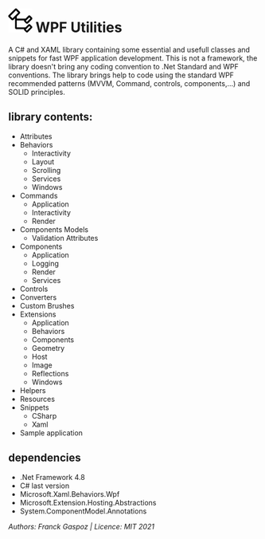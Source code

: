 # ![wpf utilities](Codicons-SymbolClass.png) WPF Utilities

A C# and XAML library containing some essential and usefull classes and snippets for fast WPF application development.
This is not a framework, the library doesn't bring any coding convention to .Net Standard and WPF conventions. The library brings help to code using the standard WPF recommended patterns (MVVM, Command, controls, components,...) and SOLID principles.

## library contents:

- Attributes
- Behaviors
  - Interactivity
  - Layout
  - Scrolling
  - Services
  - Windows
- Commands
  - Application
  - Interactivity
  - Render
- Components Models
  - Validation Attributes  
- Components
  - Application
  - Logging
  - Render
  - Services
- Controls
- Converters
- Custom Brushes
- Extensions
  - Application
  - Behaviors
  - Components
  - Geometry
  - Host
  - Image
  - Reflections
  - Windows
- Helpers
- Resources
- Snippets
  - CSharp
  - Xaml
- Sample application

## dependencies

- .Net Framework 4.8
- C# last version
- Microsoft.Xaml.Behaviors.Wpf
- Microsoft.Extension.Hosting.Abstractions
- System.ComponentModel.Annotations

*Authors: Franck Gaspoz | Licence: MIT 2021*
